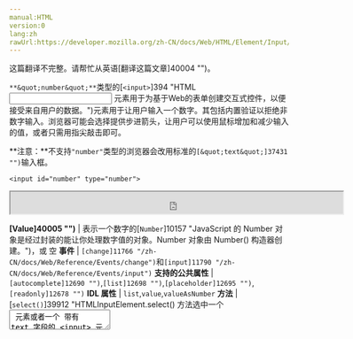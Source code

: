 ```yaml
---
manual:HTML
version:0
lang:zh
rawUrl:https://developer.mozilla.org/zh-CN/docs/Web/HTML/Element/Input/number
---
```




这篇翻译不完整。请帮忙从英语[翻译这篇文章]40004 "")。






`**&quot;number&quot;**`类型的[`<input>`]394 "HTML <input> 元素用于为基于Web的表单创建交互式控件，以便接受来自用户的数据。")元素用于让用户输入一个数字。其包括内置验证以拒绝非数字输入。浏览器可能会选择提供步进箭头，让用户可以使用鼠标增加和减少输入的值，或者只需用指尖敲击即可。



**注意：**不支持`"number"`类型的浏览器会改用标准的`[&quot;text&quot;]37431 "")`输入框。



```
<input id="number" type="number">
```


<iframe src='https://mdn.mozillademos.org/zh-CN/docs/Web/HTML/Element/Input/number$samples/Basic_example?revision=1378858' width='600' height='40'></iframe>




**[Value]40005 "")** | 表示一个数字的[`Number`]10157 "JavaScript 的 Number 对象是经过封装的能让你处理数字值的对象。Number 对象由 Number() 构造器创建。")，或 空 
**事件** | `[change]11766 "/zh-CN/docs/Web/Reference/Events/change")`和`[input]11790 "/zh-CN/docs/Web/Reference/Events/input")` 
**支持的公共属性** | `[autocomplete]12690 "")`,`[list]12698 "")`,`[placeholder]12695 "")`,`[readonly]12678 "")` 
**IDL 属性** | `list`,`value`,`valueAsNumber` 
**方法** | [`select()`]39912 "HTMLInputElement.select() 方法选中一个 <textarea> 元素或者一个 带有 text 字段的 <input> 元素里的所有内容。"),[`stepUp()`]12710 "此页面仍未被本地化, 期待您的翻译!"),[`stepDown()`]12708 "此页面仍未被本地化, 期待您的翻译!") 


## 值<a name="值"></a>


填写到输入框中的数值文字的[`Number`]10157 "JavaScript 的 Number 对象是经过封装的能让你处理数字值的对象。Number 对象由 Number() 构造器创建。")表示。你可以通过把一个数字放在`[value]12709 "")`属性中来设置输入框的默认值，如下:


```
<input id="number" type="number" value="42">
```


<iframe src='https://mdn.mozillademos.org/zh-CN/docs/Web/HTML/Element/Input/number$samples/值?revision=1378858' width='600' height='40'></iframe>



## 使用 number 输入框<a name="使用_number_输入框"></a>


`<input type ="number">`元素可以帮助您在构建用户界面和将数字输入到表单中的逻辑时简化你的工作。 当你使用正确的 type 值`"number"`创建数字输入时，会自动验证你输入的文本是否为数字，通常是一组向上和向下按钮。



**注意：**记住用户可以在幕后修改HTML是至关重要的，因此您的网站不得使用简单的客户端验证来实现任何安全目的。 您必须在服务器端验证所提供的值可能具有任何安全含义的任何事务。




此外，移动浏览器通过在用户尝试输入值时显示更适合输入数字的特殊键盘，进一步帮助用户体验。 以下屏幕截图来自Firefox for Android：



![](%40003.png "")


### 一个简单的 number 输入框<a name="一个简单的_number_输入框"></a>


在最基本的形式中，数字输入可以像这样实现：


```
<label for="ticketNum">Number of tickets you would like to buy:</label>
<input id="ticketNum" type="number" name="ticketNum" value="0">
```


<iframe src='https://mdn.mozillademos.org/zh-CN/docs/Web/HTML/Element/Input/number$samples/一个简单的_number_输入框?revision=1378858' width='600' height='40'></iframe>




数字输入在为空的时候以及输入单个数字时被认为是有效的，但是否则是无效的。 如果使用`[required]12680 "")`属性，则输入在空时不再被视为有效。



**注：**任何数字都是可接受的值，只要它是[有效的浮点数]40006 "")（即不是[NaN]23642 "")或[Infinity]23641 "")）。



### 占位符<a name="占位符"></a>


有时，提供一个如何输入表单数据的上下文提示是非常友好的。尤其当页面所有[`<input>`]394 "HTML <input> 元素用于为基于Web的表单创建交互式控件，以便接受来自用户的数据。")元素都没有说明标签时，会非常重要。这就是使用**占位符**的原因。占位符是一个通常用于说明一个输入框的`value`应该如何输入的提示值，当元素的`value`为`""`时，该提示将出现在编辑框里面。 一旦有数据输入到编辑框中，占位符就会消失；如果该框被清空，占位符将重新出现。



这里，我们有一个占位符为&quot;Multiple of 10&quot;的`"number"`输入框。请注意当你在编辑字段内容时占位符是如何消失的又是如何重现的。


```
<input type="number" placeholder="Multiple of 10">
```


<iframe src='https://mdn.mozillademos.org/zh-CN/docs/Web/HTML/Element/Input/number$samples/占位符?revision=1378858' width='600' height='40'></iframe>



### 控制步进大小<a name="控制步进大小"></a>


默认情况下，向上和向下按钮可以将值增加或减小1。您可以通过使用`[step]12701 "")`属性来更改此步长值。 我们上面的例子中的占位符提示我们其值是10的倍数，所以设置`step`的值为10是合理的：


```
<input type="number" placeholder="multiple of 10" step="10">
```


<iframe src='https://mdn.mozillademos.org/zh-CN/docs/Web/HTML/Element/Input/number$samples/控制步进大小?revision=1378858' width='600' height='40'></iframe>




在这个例子中，你会发现上下箭头每次会将其值增加和减少10，而不是1。你仍然可以手动输入一个不是10的倍数的数字，但它会被认为是无效的。


### 指定最小和最大值<a name="指定最小和最大值"></a>


可以使用`[min]12696 "")`和`[max]12697 "")`属性指定该字段可以具有的最小值和最大值。 例如，给例子指定最小值为0，最大值为100：


```
<input type="number" placeholder="multiple of 10" step="10" min="0" max="100">
```


<iframe src='https://mdn.mozillademos.org/zh-CN/docs/Web/HTML/Element/Input/number$samples/指定最小和最大值?revision=1378858' width='600' height='40'></iframe>




修改过后，你会发现点击上下按钮不会让你低于0或高于100 . 可以在这些界限之外手动输入数字，但它将被视为无效。


### 允许小数值<a name="允许小数值"></a>


数字输入的一个问题是，步长默认为1——如果你尝试输入带小数的数字，例如&quot;1.0&quot;，则它将被视为无效。 如果要输入一个需要小数的值，则需要修改`step`值（例如，`step="0.01"`以允许2位小数）。 这里有一个简单的例子：


```
<input type="number" placeholder="1.0" step="0.01" min="0" max="10">
```


<iframe src='https://mdn.mozillademos.org/zh-CN/docs/Web/HTML/Element/Input/number$samples/允许小数值?revision=1378858' width='600' height='40'></iframe>




你可以看到这个例子允许0.0到10.0之间的任何值，小数点为2位。本例中，&quot;9.52&quot; 是有效的，但&quot; 9.521&quot; 无效。


### 控制输入框大小<a name="控制输入框大小"></a>


类型为`"number"`的[`<input>`]394 "HTML <input> 元素用于为基于Web的表单创建交互式控件，以便接受来自用户的数据。")元素不支持像`[size]12692 "")`之类的调整大小属性。你必须通过借助[CSS]427 "")来改变它们的尺寸大小。



例如，要调整输入框的宽度为仅可输入3位数字的宽度，我们可以在HTML中添加 一个ID并缩短很长的占位符文本，如下：


```
<input type="number" placeholder="x10" step="10" min="0" max="100" id="number">
```


然后我们添加一些 CSS 来缩小 id 为`"number"`的元素的宽度:


```
#number {
  width: 3em;
}
```


效果如下：



<iframe src='https://mdn.mozillademos.org/zh-CN/docs/Web/HTML/Element/Input/number$samples/控制输入框大小?revision=1378858' width='600' height='40'></iframe>



### 提供建议值<a name="提供建议值"></a>


You can provide a list of default options from which the user can select by specifying the`[list]12698 "")`attribute, which contains as its value the ID of a[`<datalist>`]13030 "HTML Datalist 元素 (<datalist>) 包含了一组<option>元素,这些元素表示其它表单控件可选值."), which in turn contains one[`<option>`]13025 "在web表单中,  HTML元素 <option>  用于定义在<select>,  <optgroup> 或<datalist> 元素中包含的项。<option> 可以在弹出窗口和 html 文档中的其他项目列表中表示菜单项。")element per suggested value; each`option`&#39;s`value`is the corresponding suggested value for the number entry box.


```
<input id="ticketNum" type="number" name="ticketNum" list="defaultNumbers">
<span class="validity"></span>

<datalist id="defaultNumbers">
  <option value="10045678">
  <option value="103421">
  <option value="11111111">
  <option value="12345678">
  <option value="12999922">
</datalist>
```


<iframe src='https://mdn.mozillademos.org/zh-CN/docs/Web/HTML/Element/Input/number$samples/提供建议值?revision=1378858' width='600' height='40'></iframe>




并非所有浏览器都支持`"number"`输入框的`[list]12698 "")`属性。它在 Chrome 和 Opera 中有效，但在 Firefox 中无效。



## 验证<a name="验证"></a>


We have alread mentioned a number of validation features of number inputs, but let&#39;s review them now:


* `<input type="number">`elements automatically invalidate any entry that isn&#39;t a number (or empty, unless`required`is specified).
* You can use the`[required]12680 "")`attribute to make an empty entry invalid, i.e. the input has to be filled in.
* You can use the`[step]12701 "")`attribute to constrain valid values to a certain set of steps (e.g. multiples of 10).
* You can use the`[min]12696 "")`and`[max]12697 "")`attributes to constrain valid values to lower and upper bounds.


The following example exhibits all of the above features, as well as using some CSS to display valid and invalid icons when the input value is valid/invalid:


```
<form>
  <div>
    <label for="balloons">Number of balloons to order (multiples of 10):</label>
    <input id="balloons" type="number" name="balloons" step="10" min="0" max="100" required>
    <span class="validity"></span>
  </div>
  <div>
    <input type="submit">
  </div>
</form>
```


<iframe src='https://mdn.mozillademos.org/zh-CN/docs/Web/HTML/Element/Input/number$samples/验证?revision=1378858' width='600' height='80'></iframe>




Try submitting the form with different invalid values entered — e.g. no value, a value below 0 or above 100, a value that is not a multiple of 10, or a non-numerical value — and see how the error messages the browser gives you differ with different ones.



The CSS applied to this example is as follows:


```
div {
  margin-bottom: 10px;
}

input:invalid+span:after {
  content: '✖';
  padding-left: 5px;
}

input:valid+span:after {
  content: '✓';
  padding-left: 5px;
}
```


Here we use the[`:invalid`]28015 "此页面仍未被本地化, 期待您的翻译!")and[`:valid`]28248 ":valid CSS 伪类 表示任何其内容根据设置的输入类型正确地验证的<input> 或 <form> 元素。")pseudo classes to display an appropriate invalid or valid icon as generated content on the adjacent[`<span>`]24248 "HTML <span> 元素是短语内容的通用行内容器，并没有任何特殊语义。可以使用它来编组元素以达到某种样式意图（通过使用类或者Id属性），或者这些元素有着共同的属性，比如lang。应该在没有其他合适的语义元素时才使用它。<span> 与 <div> 元素很相似，但 <div> 是一个 块元素 而 <span> 则是  行内元素 .")element, indicating if the current value is valid. We put it on a separate`<span>`element for added flexibility; some browsers don&#39;t display generated content very effectively on some types of form inputs (read for example the section on[`<input type="date">`validation]40007 "")).



**Important**: HTML form validation is*not*a substitute for server-side scripts that ensure that the entered data is in the proper format. It&#39;s far too easy for someone to make adjustments to the HTML that allow them to bypass the validation, or to remove it entirely. It&#39;s also possible for someone to bypass your HTML and submit the data directly to your server. If your server-side code fails to validate the data it receives, disaster could strike when improperly-formatted data is submitted (or data which is too large, is of the wrong type, and so forth).



### 验证模式<a name="验证模式"></a>


`<input type="number">`elements do not support use of the`[pattern]12693 "")`attribute for making entered values conform to a specific regex pattern. The rationale for this is that number inputs can&#39;t contain anything except numbers, and you can constrain the minimum and maximum number of valid digits using the`[min]12696 "")`and`[max]12697 "")`attributes, as explained above.


## 示例<a name="示例"></a>


We&#39;ve already covered the fact that by default, the increment is 1, and you can use the`[step]12701 "")`attribute to allow decimal inputs. Let&#39;s take a closer look. In the following example we&#39;ve set up a form for entering the user&#39;s height; it defaults to accepting a height in meters, but you can click the relevant button to change the form to accept feet and inches instead. The input for the height in meters accepts decimals to two places.



<iframe src='https://mdn.mozillademos.org/zh-CN/docs/Web/HTML/Element/Input/number$samples/示例?revision=1378858' width='600' height='100'></iframe>




The HTML looks like this:


```
<form>
    <div class="metersInputGroup">
        <label for="meters">Enter your height — meters:</label>
        <input id="meters" type="number" name="meters" step="0.01" min="0" placeholder="e.g. 1.78" required>
        <span class="validity"></span>
    </div>
    <div class="feetInputGroup" style="display: none;">
        <span>Enter your height — </span>
        <label for="feet">feet:</label>
        <input id="feet" type="number" name="feet" min="0" step="1">
        <span class="validity"></span>
        <label for="inches">inches:</label>
        <input id="inches" type="number" name="inches" min="0" max="11" step="1">
        <span class="validity"></span>
    </div>
    <div>
      <input type="button" class="meters" value="Enter height in feet and inches">
    </div>
    <div>
        <input type="submit" value="Submit form">
    </div>
</form>
```


You&#39;ll see that we are using many of the attributes we&#39;ve already looked at in the article earlier on. Since we want to accept a meter value in centimeters, we&#39;ve set the`step`value to`0.01`, so that values like 1.78 are not seen as invalid. We&#39;ve also provided a placeholder for that input.



We&#39;ve hidden the feet and inches inputs initially using`style="display: none;"`so that meters is the default entry type.



Now on to the CSS — this looks very similar to the validation styling we saw before; nothing remarkable here:


```
div {
  margin-bottom: 10px;
  position: relative;
}

input[type="number"] {
  width: 100px;
}

input + span {
  padding-right: 30px;
}

input:invalid+span:after {
  position: absolute;
  content: '✖';
  padding-left: 5px;
}

input:valid+span:after {
  position: absolute;
  content: '✓';
  padding-left: 5px;
}
```


And finally, the JavaScript:


```
var metersInputGroup = document.querySelector('.metersInputGroup');
var feetInputGroup = document.querySelector('.feetInputGroup');
var metersInput = document.querySelector('#meters');
var feetInput = document.querySelector('#feet');
var inchesInput = document.querySelector('#inches');
var switchBtn = document.querySelector('input[type="button"]');

switchBtn.addEventListener('click', function() {
  if(switchBtn.getAttribute('class') === 'meters') {
    switchBtn.setAttribute('class', 'feet');
    switchBtn.value = 'Enter height in meters';

    metersInputGroup.style.display = 'none';
    feetInputGroup.style.display = 'block';

    feetInput.setAttribute('required', '');
    inchesInput.setAttribute('required', '');
    metersInput.removeAttribute('required');

    metersInput.value = '';
  } else {
    switchBtn.setAttribute('class', 'meters');
    switchBtn.value = 'Enter height in feet and inches';

    metersInputGroup.style.display = 'block';
    feetInputGroup.style.display = 'none';

    feetInput.removeAttribute('required');
    inchesInput.removeAttribute('required');
    metersInput.setAttribute('required', '');

    feetInput.value = '';
    inchesInput.value = '';
  }
});
```


After declaring a few variables, we add an event listener to the button to control the switching mechanism. This is pretty simple, mostly involving changing over the button class and label, and updating the display values of the two sets of inputs when the button is pressed. Note that we&#39;re not converting back and forth between meters and feet/inches here, which a real-life web application would probably do.



Note that when the user clicks the button, we remove the`required`attribute(s) from the input(s) we are hiding, and empty the`value`attribute(s). This is so that we can submit the form if both input sets aren&#39;t filled in, and won&#39;t submit data that we didn&#39;t mean to submit. If we didn&#39;t do this, you&#39;d have to fill in both feet/inches**and**meters to submit the form!



## 规范<a name="规范"></a>

Specification | Status | Comment 
 ---  |  ---  |  ---  | 
[HTML Living Standard<br></br><small>&lt;input type=&quot;number&quot;&gt;</small>]40008 "") | Living Standard | Initial definition 
[HTML 5.1<br></br><small>&lt;input type=&quot;number&quot;&gt;</small>]40009 "") | Recommendation | Initial definition 


## 浏览器兼容性<a name="浏览器兼容性"></a>


**[We&#39;re converting our compatibility data into a machine-readable JSON format]3344 "")**. This compatibility table still uses the old format, because we haven&#39;t yet converted the data it contains.**[Find out how you can help!]3392 "")**


* 
* 

Feature | Chrome | Edge | Firefox (Gecko) | Internet Explorer | Opera | Safari 
Basic support | (Yes) | (Yes) | (Yes) | 10 | (Yes) | (Yes) 




## 相关链接<a name="相关链接"></a>

* [HTML forms guide]35701 "")
* [`<input>`]394 "HTML <input> 元素用于为基于Web的表单创建交互式控件，以便接受来自用户的数据。")
* `[&lt;input type=&quot;tel&quot;&gt;]39766 "")`



